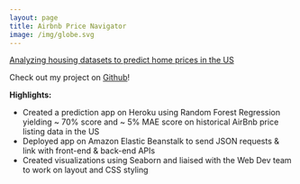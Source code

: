 ```yaml
---
layout: page
title: Airbnb Price Navigator
image: /img/globe.svg
---
```


[Analyzing housing datasets to predict home prices in the US](https://pricenavigator.netlify.app/)

Check out my project on [Github](https://github.com/Airbnb-Price-Navigator)!

**Highlights:**

* Created a prediction app on Heroku using Random Forest Regression yielding ~ 70%  score and ~ 5% MAE score on historical AirBnb price listing data in the US
* Deployed app on Amazon Elastic Beanstalk to send JSON requests & link with front-end & back-end APIs
* Created visualizations using Seaborn and liaised with the Web Dev team to work on layout and CSS styling
